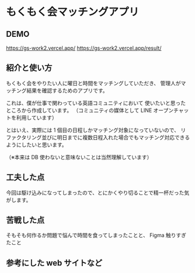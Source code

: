 # もくもく会マッチングアプリ

## DEMO

https://gs-work2.vercel.app/
https://gs-work2.vercel.app/result/

## 紹介と使い方

もくもく会をやりたい人に曜日と時間をマッチングしていただき、
管理人がマッチング結果を確認するためのアプリです。

これは、僕が仕事で関わっている英語コミュニティにおいて
使いたいと思ったところから作成しています。
（コミュニティの媒体として LINE オープンチャットを利用しています）

とはいえ、実際には 1 個目の日程しかマッチング対象になっていないので、
リファクタリング並びに明日までに複数日程入れた場合でもマッチング対応できるようにしたいと思います。

（※本来は DB 使わないと意味ないことは当然理解しています）

## 工夫した点

今回は駆け込みになってしまったので、とにかくやり切ることで精一杯だった気がします。

## 苦戦した点

そもそも何作るか問題で悩んで時間を食ってしまったことと、
Figma 触りすぎたこと

## 参考にした web サイトなど
